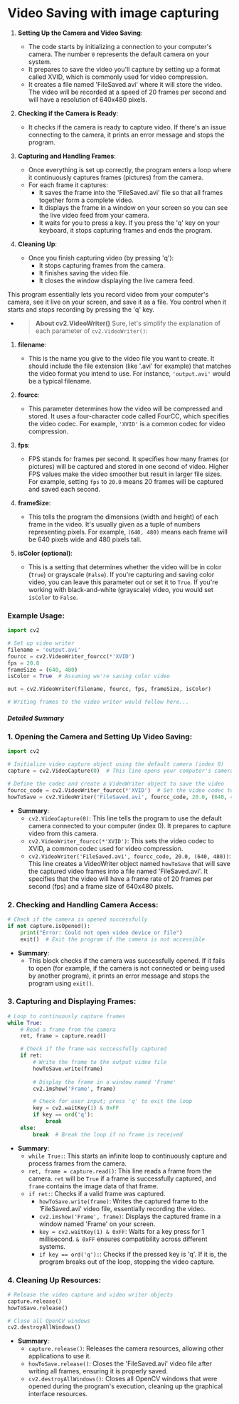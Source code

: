 # Video Saving with image capturing


1. **Setting Up the Camera and Video Saving**:
   - The code starts by initializing a connection to your computer's camera. The number `0` represents the default camera on your system.
   - It prepares to save the video you'll capture by setting up a format called XVID, which is commonly used for video compression.
   - It creates a file named 'FileSaved.avi' where it will store the video. The video will be recorded at a speed of 20 frames per second and will have a resolution of 640x480 pixels.

2. **Checking if the Camera is Ready**:
   - It checks if the camera is ready to capture video. If there's an issue connecting to the camera, it prints an error message and stops the program.

3. **Capturing and Handling Frames**:
   - Once everything is set up correctly, the program enters a loop where it continuously captures frames (pictures) from the camera.
   - For each frame it captures:
     - It saves the frame into the 'FileSaved.avi' file so that all frames together form a complete video.
     - It displays the frame in a window on your screen so you can see the live video feed from your camera.
     - It waits for you to press a key. If you press the 'q' key on your keyboard, it stops capturing frames and ends the program.

4. **Cleaning Up**:
   - Once you finish capturing video (by pressing 'q'):
     - It stops capturing frames from the camera.
     - It finishes saving the video file.
     - It closes the window displaying the live camera feed.

This program essentially lets you record video from your computer's camera, see it live on your screen, and save it as a file. You control when it starts and stops recording by pressing the 'q' key.



- > **About cv2.VideoWriter()**
     Sure, let's simplify the explanation of each parameter of `cv2.VideoWriter()`:

1. **filename**:
   - This is the name you give to the video file you want to create. It should include the file extension (like '.avi' for example) that matches the video format you intend to use. For instance, `'output.avi'` would be a typical filename.

2. **fourcc**:
   - This parameter determines how the video will be compressed and stored. It uses a four-character code called FourCC, which specifies the video codec. For example, `'XVID'` is a common codec for video compression.

3. **fps**:
   - FPS stands for frames per second. It specifies how many frames (or pictures) will be captured and stored in one second of video. Higher FPS values make the video smoother but result in larger file sizes. For example, setting `fps` to `20.0` means 20 frames will be captured and saved each second.

4. **frameSize**:
   - This tells the program the dimensions (width and height) of each frame in the video. It's usually given as a tuple of numbers representing pixels. For example, `(640, 480)` means each frame will be 640 pixels wide and 480 pixels tall.

5. **isColor (optional)**:
   - This is a setting that determines whether the video will be in color (`True`) or grayscale (`False`). If you're capturing and saving color video, you can leave this parameter out or set it to `True`. If you're working with black-and-white (grayscale) video, you would set `isColor` to `False`.

### Example Usage:
```python
import cv2

# Set up video writer
filename = 'output.avi'
fourcc = cv2.VideoWriter_fourcc(*'XVID')
fps = 20.0
frameSize = (640, 480)
isColor = True  # Assuming we're saving color video

out = cv2.VideoWriter(filename, fourcc, fps, frameSize, isColor)

# Writing frames to the video writer would follow here...
```



 ##### Detailed Summary 


### 1. **Opening the Camera and Setting Up Video Saving**:

```python
import cv2

# Initialize video capture object using the default camera (index 0)
capture = cv2.VideoCapture(0)  # This line opens your computer's camera

# Define the codec and create a VideoWriter object to save the video
fourcc_code = cv2.VideoWriter_fourcc(*'XVID')  # Set the video codec to XVID
howToSave = cv2.VideoWriter('FileSaved.avi', fourcc_code, 20.0, (640, 480))  # Prepare to save a video file
```
- **Summary**: 
  - `cv2.VideoCapture(0)`: This line tells the program to use the default camera connected to your computer (index 0). It prepares to capture video from this camera.
  - `cv2.VideoWriter_fourcc(*'XVID')`: This sets the video codec to XVID, a common codec used for video compression.
  - `cv2.VideoWriter('FileSaved.avi', fourcc_code, 20.0, (640, 480))`: This line creates a VideoWriter object named `howToSave` that will save the captured video frames into a file named 'FileSaved.avi'. It specifies that the video will have a frame rate of 20 frames per second (fps) and a frame size of 640x480 pixels.

### 2. **Checking and Handling Camera Access**:
```python
# Check if the camera is opened successfully
if not capture.isOpened():
    print("Error: Could not open video device or file")
    exit()  # Exit the program if the camera is not accessible
```
- **Summary**: 
  - This block checks if the camera was successfully opened. If it fails to open (for example, if the camera is not connected or being used by another program), it prints an error message and stops the program using `exit()`.

### 3. **Capturing and Displaying Frames**:
```python
# Loop to continuously capture frames
while True:
    # Read a frame from the camera
    ret, frame = capture.read()

    # Check if the frame was successfully captured
    if ret:
        # Write the frame to the output video file
        howToSave.write(frame)
        
        # Display the frame in a window named 'Frame'
        cv2.imshow('Frame', frame)

        # Check for user input; press 'q' to exit the loop
        key = cv2.waitKey(1) & 0xFF
        if key == ord('q'):
            break
    else:
        break  # Break the loop if no frame is received
```
- **Summary**: 
  - `while True:`: This starts an infinite loop to continuously capture and process frames from the camera.
  - `ret, frame = capture.read()`: This line reads a frame from the camera. `ret` will be `True` if a frame is successfully captured, and `frame` contains the image data of that frame.
  - `if ret:`: Checks if a valid frame was captured.
    - `howToSave.write(frame)`: Writes the captured frame to the 'FileSaved.avi' video file, essentially recording the video.
    - `cv2.imshow('Frame', frame)`: Displays the captured frame in a window named 'Frame' on your screen.
    - `key = cv2.waitKey(1) & 0xFF`: Waits for a key press for 1 millisecond. `& 0xFF` ensures compatibility across different systems.
    - `if key == ord('q'):`: Checks if the pressed key is 'q'. If it is, the program breaks out of the loop, stopping the video capture.

### 4. **Cleaning Up Resources**:
```python
# Release the video capture and video writer objects
capture.release()
howToSave.release()

# Close all OpenCV windows
cv2.destroyAllWindows()
```
- **Summary**: 
  - `capture.release()`: Releases the camera resources, allowing other applications to use it.
  - `howToSave.release()`: Closes the 'FileSaved.avi' video file after writing all frames, ensuring it is properly saved.
  - `cv2.destroyAllWindows()`: Closes all OpenCV windows that were opened during the program's execution, cleaning up the graphical interface resources.

